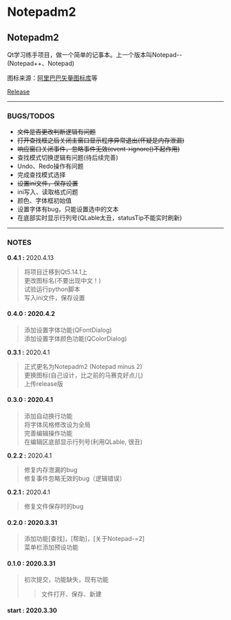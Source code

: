 # Notepadm2
## Notepadm2

Qt学习练手项目，做一个简单的记事本。上一个版本叫Notepad-- (Notepad++、Notepad) 

图标来源：[阿里巴巴矢量图标库](https://www.iconfont.cn/search/index?q=)等

[Release]()


****
### BUGS/TODOS

* ~~文件是否更改判断逻辑有问题~~  
* ~~打开查找框之后关闭主窗口显示程序异常退出(怀疑是内存泄漏)~~  
* ~~响应窗口关闭事件，忽略事件无效(event->ignore()不起作用)~~
* 查找模式切换逻辑有问题(待后续完善)    
* Undo、Redo操作有问题  
* 完成查找模式选择  
* ~~设置ini文件，保存设置~~  
* ini写入、读取格式问题
* 颜色、字体框初始值
* 设置字体有bug，只能设置选中的文本  
* 在底部实时显示行列号(QLable太丑，statusTip不能实时刷新)  

****

### NOTES

**0.4.1 :** 2020.4.13
>将项目迁移到Qt5.14.1上  
>更改图标名(不要出现中文！)  
>试验运行python脚本  
>写入ini文件，保存设置  

#### **0.4.0 :** 2020.4.2  
>添加设置字体功能(QFontDialog)  
>添加设置字体颜色功能(QColorDialog)  

**0.3.1 :** 2020.4.1
>正式更名为Notepadm2 (Notepad minus 2)  
>更换图标(自己设计，比之前的马赛克好点儿)  
>上传release版

#### **0.3.0 :** 2020.4.1
>添加自动换行功能  
>将字体风格修改设为全局  
>完善编辑操作功能  
>在编辑区底部显示行列号(利用QLable, 很丑)

**0.2.2 :** 2020.4.1
>修复内存泄漏的bug  
>修复事件忽略无效的bug（逻辑错误）

**0.2.1 :** 2020.4.1
>修复文件保存时的bug

#### **0.2.0 :** 2020.3.31   
>添加功能[查找]，[帮助]，[关于Notepad-=2]  
>菜单栏添加预设功能  

#### **0.1.0 :** 2020.3.31  
>初次提交，功能缺失，现有功能  
>>文件打开、保存、新建  

#### **start :** 2020.3.30  						

